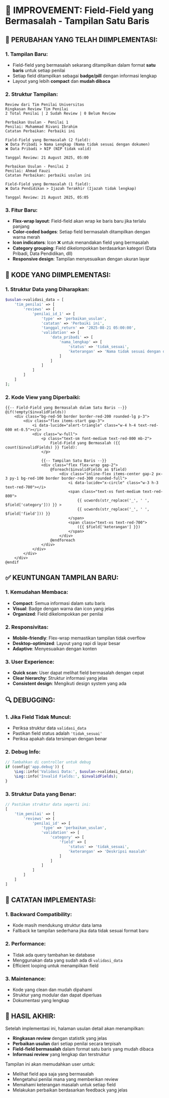 # 🔧 IMPROVEMENT: Field-Field yang Bermasalah - Tampilan Satu Baris

## 🎯 **PERUBAHAN YANG TELAH DIIMPLEMENTASI:**

### **1. Tampilan Baru:**
- Field-field yang bermasalah sekarang ditampilkan dalam format **satu baris** untuk setiap penilai
- Setiap field ditampilkan sebagai **badge/pill** dengan informasi lengkap
- Layout yang lebih **compact** dan **mudah dibaca**

### **2. Struktur Tampilan:**
```
Review dari Tim Penilai Universitas
Ringkasan Review Tim Penilai
2 Total Penilai | 2 Sudah Review | 0 Belum Review

Perbaikan Usulan - Penilai 1
Penilai: Muhammad Rivani Ibrahim
Catatan Perbaikan: Perbaiki ini

Field-Field yang Bermasalah (2 field):
❌ Data Pribadi > Nama Lengkap (Nama tidak sesuai dengan dokumen)
❌ Data Pribadi > NIP (NIP tidak valid)

Tanggal Review: 21 August 2025, 05:00

Perbaikan Usulan - Penilai 2
Penilai: Ahmad Fauzi
Catatan Perbaikan: perbaiki usulan ini

Field-Field yang Bermasalah (1 field):
❌ Data Pendidikan > Ijazah Terakhir (Ijazah tidak lengkap)

Tanggal Review: 21 August 2025, 05:05
```

### **3. Fitur Baru:**
- **Flex-wrap layout**: Field-field akan wrap ke baris baru jika terlalu panjang
- **Color-coded badges**: Setiap field bermasalah ditampilkan dengan warna merah
- **Icon indicators**: Icon ❌ untuk menandakan field yang bermasalah
- **Category grouping**: Field dikelompokkan berdasarkan kategori (Data Pribadi, Data Pendidikan, dll)
- **Responsive design**: Tampilan menyesuaikan dengan ukuran layar

## 🔧 **KODE YANG DIIMPLEMENTASI:**

### **1. Struktur Data yang Diharapkan:**
```php
$usulan->validasi_data = [
    'tim_penilai' => [
        'reviews' => [
            'penilai_id_1' => [
                'type' => 'perbaikan_usulan',
                'catatan' => 'Perbaiki ini',
                'tanggal_return' => '2025-08-21 05:00:00',
                'validation' => [
                    'data_pribadi' => [
                        'nama_lengkap' => [
                            'status' => 'tidak_sesuai',
                            'keterangan' => 'Nama tidak sesuai dengan dokumen'
                        ]
                    ]
                ]
            ]
        ]
    ]
];
```

### **2. Kode View yang Diperbaiki:**
```blade
{{-- Field-Field yang Bermasalah dalam Satu Baris --}}
@if(!empty($invalidFields))
    <div class="bg-red-50 border border-red-200 rounded-lg p-3">
        <div class="flex items-start gap-3">
            <i data-lucide="alert-triangle" class="w-4 h-4 text-red-600 mt-0.5"></i>
            <div class="w-full">
                <p class="text-sm font-medium text-red-800 mb-2">
                    Field-Field yang Bermasalah ({{ count($invalidFields) }} field):
                </p>
                
                {{-- Tampilan Satu Baris --}}
                <div class="flex flex-wrap gap-2">
                    @foreach($invalidFields as $field)
                        <div class="inline-flex items-center gap-2 px-3 py-1 bg-red-100 border border-red-300 rounded-full">
                            <i data-lucide="x-circle" class="w-3 h-3 text-red-700"></i>
                            <span class="text-xs font-medium text-red-800">
                                {{ ucwords(str_replace('_', ' ', $field['category'])) }} > 
                                {{ ucwords(str_replace('_', ' ', $field['field'])) }}
                            </span>
                            <span class="text-xs text-red-700">
                                ({{ $field['keterangan'] }})
                            </span>
                        </div>
                    @endforeach
                </div>
            </div>
        </div>
    </div>
@endif
```

## ✅ **KEUNTUNGAN TAMPILAN BARU:**

### **1. Kemudahan Membaca:**
- **Compact**: Semua informasi dalam satu baris
- **Visual**: Badge dengan warna dan icon yang jelas
- **Organized**: Field dikelompokkan per penilai

### **2. Responsivitas:**
- **Mobile-friendly**: Flex-wrap memastikan tampilan tidak overflow
- **Desktop-optimized**: Layout yang rapi di layar besar
- **Adaptive**: Menyesuaikan dengan konten

### **3. User Experience:**
- **Quick scan**: User dapat melihat field bermasalah dengan cepat
- **Clear hierarchy**: Struktur informasi yang jelas
- **Consistent design**: Mengikuti design system yang ada

## 🔍 **DEBUGGING:**

### **1. Jika Field Tidak Muncul:**
- Periksa struktur data `validasi_data`
- Pastikan field status adalah `'tidak_sesuai'`
- Periksa apakah data tersimpan dengan benar

### **2. Debug Info:**
```php
// Tambahkan di controller untuk debug
if (config('app.debug')) {
    \Log::info('Validasi Data:', $usulan->validasi_data);
    \Log::info('Invalid Fields:', $invalidFields);
}
```

### **3. Struktur Data yang Benar:**
```php
// Pastikan struktur data seperti ini:
[
    'tim_penilai' => [
        'reviews' => [
            'penilai_id' => [
                'type' => 'perbaikan_usulan',
                'validation' => [
                    'category' => [
                        'field' => [
                            'status' => 'tidak_sesuai',
                            'keterangan' => 'Deskripsi masalah'
                        ]
                    ]
                ]
            ]
        ]
    ]
]
```

## 📝 **CATATAN IMPLEMENTASI:**

### **1. Backward Compatibility:**
- Kode masih mendukung struktur data lama
- Fallback ke tampilan sederhana jika data tidak sesuai format baru

### **2. Performance:**
- Tidak ada query tambahan ke database
- Menggunakan data yang sudah ada di `validasi_data`
- Efficient looping untuk menampilkan field

### **3. Maintenance:**
- Kode yang clean dan mudah dipahami
- Struktur yang modular dan dapat diperluas
- Dokumentasi yang lengkap

## 🎯 **HASIL AKHIR:**

Setelah implementasi ini, halaman usulan detail akan menampilkan:
- **Ringkasan review** dengan statistik yang jelas
- **Perbaikan usulan** dari setiap penilai secara terpisah
- **Field-field bermasalah** dalam format satu baris yang mudah dibaca
- **Informasi review** yang lengkap dan terstruktur

Tampilan ini akan memudahkan user untuk:
- Melihat field apa saja yang bermasalah
- Mengetahui penilai mana yang memberikan review
- Memahami keterangan masalah untuk setiap field
- Melakukan perbaikan berdasarkan feedback yang jelas

